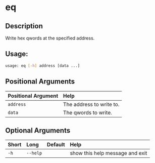 



# eq

## Description


Write hex qwords at the specified address.
## Usage:


```bash
usage: eq [-h] address [data ...]

```
## Positional Arguments

|Positional Argument|Help|
| :--- | :--- |
|`address`|The address to write to.|
|`data`|The qwords to write.|

## Optional Arguments

|Short|Long|Default|Help|
| :--- | :--- | :--- | :--- |
|`-h`|`--help`||show this help message and exit|
